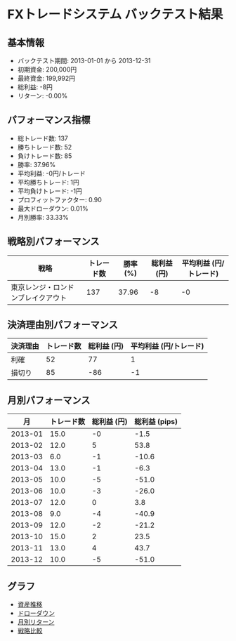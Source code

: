 # FXトレードシステム バックテスト結果

## 基本情報

- バックテスト期間: 2013-01-01 から 2013-12-31
- 初期資金: 200,000円
- 最終資金: 199,992円
- 総利益: -8円
- リターン: -0.00%

## パフォーマンス指標

- 総トレード数: 137
- 勝ちトレード数: 52
- 負けトレード数: 85
- 勝率: 37.96%
- 平均利益: -0円/トレード
- 平均勝ちトレード: 1円
- 平均負けトレード: -1円
- プロフィットファクター: 0.90
- 最大ドローダウン: 0.01%
- 月別勝率: 33.33%

## 戦略別パフォーマンス

| 戦略 | トレード数 | 勝率 (%) | 総利益 (円) | 平均利益 (円/トレード) |
|------|------------|----------|------------|------------------------|
| 東京レンジ・ロンドンブレイクアウト | 137 | 37.96 | -8 | -0 |

## 決済理由別パフォーマンス

| 決済理由 | トレード数 | 総利益 (円) | 平均利益 (円/トレード) |
|----------|------------|------------|------------------------|
| 利確 | 52 | 77 | 1 |
| 損切り | 85 | -86 | -1 |

## 月別パフォーマンス

| 月 | トレード数 | 総利益 (円) | 総利益 (pips) |
|------|------------|------------|---------------|
| 2013-01 | 15.0 | -0 | -1.5 |
| 2013-02 | 12.0 | 5 | 53.8 |
| 2013-03 | 6.0 | -1 | -10.6 |
| 2013-04 | 13.0 | -1 | -6.3 |
| 2013-05 | 10.0 | -5 | -51.0 |
| 2013-06 | 10.0 | -3 | -26.0 |
| 2013-07 | 12.0 | 0 | 3.8 |
| 2013-08 | 9.0 | -4 | -40.9 |
| 2013-09 | 12.0 | -2 | -21.2 |
| 2013-10 | 15.0 | 2 | 23.5 |
| 2013-11 | 13.0 | 4 | 43.7 |
| 2013-12 | 10.0 | -5 | -51.0 |

## グラフ

- [資産推移](../charts/equity_curve.png)
- [ドローダウン](../charts/drawdown.png)
- [月別リターン](../charts/monthly_returns.png)
- [戦略比較](../charts/strategy_comparison.png)

